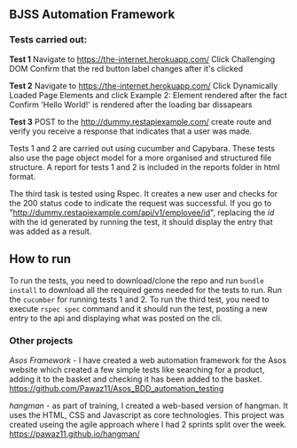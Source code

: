 ## BJSS Automation Framework

### Tests carried out:

**Test 1** Navigate to https://the-internet.herokuapp.com/
Click Challenging DOM
Confirm that the red button label changes after it's clicked

**Test 2** Navigate to https://the-internet.herokuapp.com/
Click Dynamically Loaded Page Elements and click Example 2: Element rendered after the fact
Confirm 'Hello World!' is rendered after the loading bar dissapears

**Test 3** POST to the http://dummy.restapiexample.com/ create route and verify you receive a response that indicates that a user was made.

Tests 1 and 2 are carried out using cucumber and Capybara. These tests also use the page object model for a more organised and structured file structure. A report for tests 1 and 2 is included in the reports folder in html format.

The third task is tested using Rspec. It creates a new user and checks for the 200 status code to indicate the request was successful. If you go to "http://dummy.restapiexample.com/api/v1/employee/id", replacing the *id* with the id generated by running the test, it should display the entry that was added as a result.

## How to run
To run the tests, you need to download/clone the repo and run ```bundle install``` to download all the required gems needed for the tests to run. Run the ```cucumber``` for running tests 1 and 2. To run the third test, you need to execute ```rspec spec``` command and it should run the test, posting a new entry to the api and displaying what was posted on the cli.

### Other projects
*Asos Framework* - I have created a web automation framework for the Asos website which created a few simple tests like searching for a product, adding it to the basket and checking it has been added to the basket.
<https://github.com/Pawaz11/Asos_BDD_automation_testing>

*hangman* - as part of training, I created a web-based version of hangman. It uses the HTML, CSS and Javascript as core technologies. This project was created useing the agile approach where I had 2 sprints split over the week.
<https://pawaz11.github.io/hangman/>
